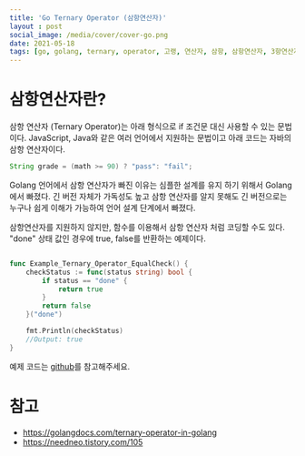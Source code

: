 ```yaml
---
title: 'Go Ternary Operator (삼항연산자)'
layout : post
social_image: /media/cover/cover-go.png
date: 2021-05-18
tags: [go, golang, ternary, operator, 고랭, 연산자, 삼항, 삼항연산자, 3항연산자]
---
```


# 삼항연산자란?

삼항 연산자 (Ternary Operator)는 아래 형식으로 if 조건문 대신 사용할 수 있는 문법이다. JavaScript, Java와 같은 여러 언어에서 지원하는 문법이고 아래 코드는 자바의 삼항 연산자이다. 

```java
String grade = (math >= 90) ? "pass": "fail";
```

Golang 언어에서 삼항 연산자가 빠진 이유는 심플한 설계를 유지 하기 위해서 Golang에서 빠졌다. 긴 버전 자체가 가독성도 높고 삼항 연산자를 알지 못해도 긴 버전으로는 누구나 쉽게 이해가 가능하여 언어 설계 단계에서 빠졌다. 

삼항연산자를 지원하지 않지만, 함수를 이용해서 삼항 연산자 처럼 코딩할 수도 있다. "done" 상태 값인 경우에 true, false를 반환하는 예제이다. 

```go

func Example_Ternary_Operator_EqualCheck() {
	checkStatus := func(status string) bool {
		if status == "done" {
			return true
		}
		return false
	}("done")

	fmt.Println(checkStatus)
	//Output: true
}


```



예제 코드는 [github](https://github.com/kenshin579/tutorials-go/tree/master/go-ternary)를 참고해주세요.

# 참고

- https://golangdocs.com/ternary-operator-in-golang
- https://needneo.tistory.com/105





